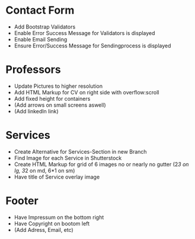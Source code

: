 # Contact Form
- Add Bootstrap Validators
- Enable Error Success Message for Validators is displayed
- Enable Email Sending
- Ensure Error/Success Message for Sendingprocess is displayed

# Professors
- Update Pictures to higher resolution
- Add HTML Markup for CV on right side with overflow:scroll
- Add fixed height for containers
- (Add arrows on small screens aswell)
- (Add linkedIn link)

# Services
- Create Alternative for Services-Section in new Branch
- Find Image for each Service in Shutterstock
- Create HTML Markup for grid of 6 images no or nearly no gutter (2*3 on lg, 3*2 on md, 6*1 on sm)
- Have title of Service overlay image

# Footer
- Have Impressum on the bottom right
- Have Copyright on bootom left
- (Add Adress, Email, etc)